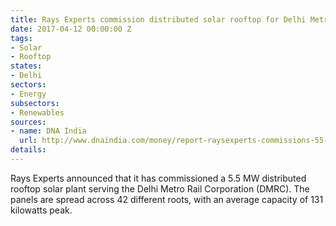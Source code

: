 ```yaml
---
title: Rays Experts commission distributed solar rooftop for Delhi Metro
date: 2017-04-12 00:00:00 Z
tags:
- Solar
- Rooftop
states:
- Delhi
sectors:
- Energy
subsectors:
- Renewables
sources:
- name: DNA India
  url: http://www.dnaindia.com/money/report-raysexperts-commissions-55-mw-solar-project-for-delhi-metro-rail-2380908
details: 
---
```


Rays Experts announced that it has commissioned a 5.5 MW distributed rooftop solar plant serving the Delhi Metro Rail Corporation (DMRC). The panels are spread across 42 different roots, with an average capacity of 131 kilowatts peak.
